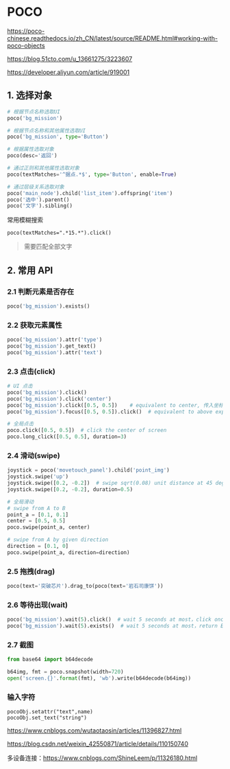 # POCO 

https://poco-chinese.readthedocs.io/zh_CN/latest/source/README.html#working-with-poco-objects



https://blog.51cto.com/u_13661275/3223607

https://developer.aliyun.com/article/919001



## 1. 选择对象

~~~python
# 根据节点名称选取UI
poco('bg_mission')

# 根据节点名称和其他属性选取UI
poco('bg_mission', type='Button')

# 根据属性选取对象
poco(desc='返回')

# 通过正则和其他属性选取对象
poco(textMatches='^据点.*$', type='Button', enable=True)

# 通过层级关系选取对象
poco('main_node').child('list_item').offspring('item')
poco('选中').parent()
poco('文字').sibling()
~~~



常用模糊搜索

~~~
poco(textMatches=".*15.*").click()
~~~

> 需要匹配全部文字





## 2. 常用 API

### 2.1 判断元素是否存在

~~~python
poco('bg_mission').exists()
~~~



### 2.2 获取元素属性

~~~python
poco('bg_mission').attr('type')  
poco('bg_mission').get_text()  
poco('bg_mission').attr('text')
~~~



### 2.3 点击(click)

~~~python
# UI 点击
poco('bg_mission').click()
poco('bg_mission').click('center')
poco('bg_mission').click([0.5, 0.5])    # equivalent to center, 传入坐标（锚点）
poco('bg_mission').focus([0.5, 0.5]).click()  # equivalent to above expression

# 全局点击
poco.click([0.5, 0.5])  # click the center of screen
poco.long_click([0.5, 0.5], duration=3)
~~~



### 2.4 滑动(swipe)

~~~python
joystick = poco('movetouch_panel').child('point_img')
joystick.swipe('up')
joystick.swipe([0.2, -0.2])  # swipe sqrt(0.08) unit distance at 45 degree angle up-and-right
joystick.swipe([0.2, -0.2], duration=0.5)

# 全局滑动
# swipe from A to B
point_a = [0.1, 0.1]
center = [0.5, 0.5]
poco.swipe(point_a, center)

# swipe from A by given direction
direction = [0.1, 0]
poco.swipe(point_a, direction=direction)
~~~



### 2.5 拖拽(drag)

~~~python
poco(text='突破芯片').drag_to(poco(text='岩石司康饼'))
~~~



### 2.6 等待出现(wait)

~~~python
poco('bg_mission').wait(5).click()  # wait 5 seconds at most，click once the object appears
poco('bg_mission').wait(5).exists()  # wait 5 seconds at most，return Exists or Not Exists
~~~



### 2.7 截图

~~~python
from base64 import b64decode

b64img, fmt = poco.snapshot(width=720)
open('screen.{}'.format(fmt), 'wb').write(b64decode(b64img))
~~~



### 输入字符

~~~
pocoObj.setattr("text",name)
pocoObj.set_text("string")
~~~



https://www.cnblogs.com/wutaotaosin/articles/11396827.html

https://blog.csdn.net/weixin_42550871/article/details/110150740



多设备连接：https://www.cnblogs.com/ShineLeem/p/11326180.html
